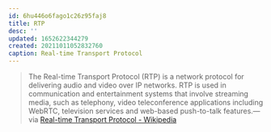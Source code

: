 ```yaml
---
id: 6hu446o6fago1c26z95faj8
title: RTP
desc: ''
updated: 1652622344279
created: 20211011052832760
caption: Real-time Transport Protocol
---
```


> The Real-time Transport Protocol (RTP) is a network protocol for delivering audio and video over IP networks. RTP is used in communication and entertainment systems that involve streaming media, such as telephony, video teleconference applications including WebRTC, television services and web-based push-to-talk features.—via [Real-time Transport Protocol - Wikipedia](https://en.wikipedia.org/wiki/Real-time_Transport_Protocol)
